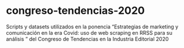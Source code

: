 # congreso-tendencias-2020
Scripts y datasets utilizados en la ponencia “Estrategias de marketing y comunicación en la era Covid: uso de web scraping en RRSS para su análisis ” del Congreso de Tendencias en la Industria Editorial 2020
